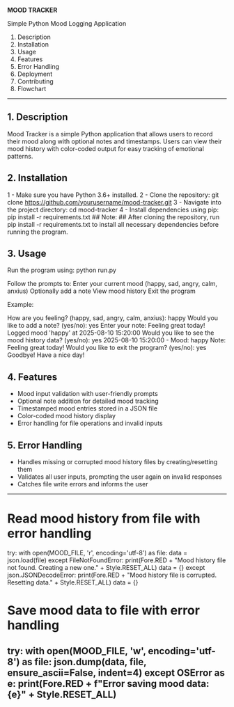 **MOOD TRACKER**

Simple Python Mood Logging Application

1. Description
2. Installation
3. Usage
4. Features
5. Error Handling
6. Deployment
7. Contributing
8. Flowchart

---

## 1. Description
Mood Tracker is a simple Python application that allows users to record their mood along with optional notes and timestamps. Users can view their mood history with color-coded output for easy tracking of emotional patterns.

## 2. Installation
1 - Make sure you have Python 3.6+ installed.
2 - Clone the repository:
    git clone https://github.com/yourusername/mood-tracker.git
3 - Navigate into the project directory:
    cd mood-tracker
4 - Install dependencies using pip:
    pip install -r requirements.txt
    ## Note: ## After cloning the repository, run pip install -r requirements.txt to install all necessary dependencies before running the program.

## 3. Usage
Run the program using:
    python run.py

Follow the prompts to:
    Enter your current mood (happy, sad, angry, calm, anxius)
    Optionally add a note
    View mood history
    Exit the program

Example:

How are you feeling? (happy, sad, angry, calm, anxius): happy
Would you like to add a note? (yes/no): yes
Enter your note: Feeling great today!
Logged mood 'happy' at 2025-08-10 15:20:00
Would you like to see the mood history data? (yes/no): yes
2025-08-10 15:20:00 - Mood: happy
Note: Feeling great today!
Would you like to exit the program? (yes/no): yes
Goodbye! Have a nice day!

## 4. Features
- Mood input validation with user-friendly prompts
- Optional note addition for detailed mood tracking
- Timestamped mood entries stored in a JSON file
- Color-coded mood history display
- Error handling for file operations and invalid inputs

## 5. Error Handling
- Handles missing or corrupted mood history files by creating/resetting them
- Validates all user inputs, prompting the user again on invalid responses
- Catches file write errors and informs the user
------------------------------------------------------------------------------------------
# Read mood history from file with error handling
try:
    with open(MOOD_FILE, 'r', encoding='utf-8') as file:
        data = json.load(file)
except FileNotFoundError:
    print(Fore.RED + "Mood history file not found. Creating a new one." + Style.RESET_ALL)
    data = {}
except json.JSONDecodeError:
    print(Fore.RED + "Mood history file is corrupted. Resetting data." + Style.RESET_ALL)
    data = {}

# Save mood data to file with error handling
try:
    with open(MOOD_FILE, 'w', encoding='utf-8') as file:
        json.dump(data, file, ensure_ascii=False, indent=4)
except OSError as e:
    print(Fore.RED + f"Error saving mood data: {e}" + Style.RESET_ALL)
------------------------------------------------------------------------------------------